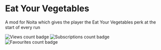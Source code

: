 # Eat Your Vegetables

A mod for Noita which gives the player the Eat Your Vegetables perk at the start of every run

![Views count badge](https://img.shields.io/steam/views/2951757924)
![Subscriptions count badge](https://img.shields.io/steam/subscriptions/2951757924)
![Favourites count badge](https://img.shields.io/steam/favorites/2951757924)
